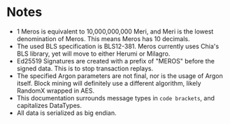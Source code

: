 # Notes

- 1 Meros is equivalent to 10,000,000,000 Meri, and Meri is the lowest denomination of Meros. This means Meros has 10 decimals.
- The used BLS specification is BLS12-381. Meros currently uses Chia's BLS library, yet will move to either Herumi or Milagro.
- Ed25519 Signatures are created with a prefix of "MEROS" before the signed data. This is to stop transaction replays.
- The specified Argon parameters are not final, nor is the usage of Argon itself. Block mining will definitely use a different algorithm, likely RandomX wrapped in AES.
- This documentation surrounds message types in `code brackets`, and capitalizes DataTypes.
- All data is serialized as big endian.
